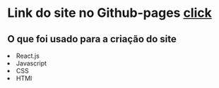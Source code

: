 <h1> Link do site no Github-pages <a target="_blank" href="https://italomirandasantiago.github.io/projeto-jogo-da-memoria/">click</a></h1>

<h2>O que foi usado para a criação do site</h2>

<list>
<li>React.js</li>
<li>Javascript</li>
<li>CSS</li>
<li>HTMl</li>
</list>
